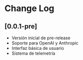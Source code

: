 # Change Log

## [0.0.1-pre]

- Versión inicial de pre-release
- Soporte para OpenAI y Anthropic
- Interfaz básica de usuario
- Sistema de telemetría